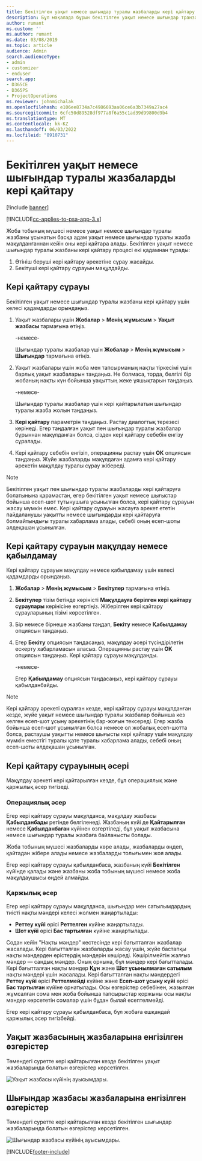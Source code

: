 ```yaml
---
title: Бекітілген уақыт немесе шығындар туралы жазбаларды кері қайтару
description: Бұл мақалада бұрын бекітілген уақыт немесе шығындар транзакциясын кері қайтару жолы туралы ақпарат берілген.
author: rumant
ms.custom: ''
ms.author: rumant
ms.date: 03/08/2019
ms.topic: article
audience: Admin
search.audienceType:
- admin
- customizer
- enduser
search.app:
- D365CE
- D365PS
- ProjectOperations
ms.reviewer: johnmichalak
ms.openlocfilehash: e106ee8734a7c4986693aa06ce6a3b7349a27ac4
ms.sourcegitcommit: 6cfc50d89528df977a8f6a55c1ad39d99800d9b4
ms.translationtype: MT
ms.contentlocale: kk-KZ
ms.lasthandoff: 06/03/2022
ms.locfileid: "8910731"
---
```

# <a name="recall-approved-time-or-expense-entries"></a>Бекітілген уақыт немесе шығындар туралы жазбаларды кері қайтару

[!include [banner](../includes/psa-now-project-operations.md)]

[!INCLUDE[cc-applies-to-psa-app-3.x](../includes/cc-applies-to-psa-app-3x.md)]

Жоба тобының мүшесі немесе уақыт немесе шығындар туралы жазбаны ұсынатын басқа адам уақыт немесе шығындар туралы жазба мақұлданғаннан кейін оны кері қайтара алады. Бекітілген уақыт немесе шығындар туралы жазбаны кері қайтару процесі екі қадамнан тұрады:

1. Өтініш беруші кері қайтару әрекетіне сұрау жасайды.
2. Бекітуші кері қайтару сұрауын мақұлдайды.

## <a name="request-a-recall"></a>Кері қайтару сұрауы

Бекітілген уақыт немесе шығындар туралы жазбаны кері қайтару үшін келесі қадамдарды орындаңыз.

1. Уақыт жазбалары үшін **Жобалар** \> **Менің жұмысым** \> **Уақыт жазбасы** тармағына өтіңіз.

    -немесе-

    Шығындар туралы жазбалар үшін **Жобалар** \> **Менің жұмысым** \> **Шығындар** тармағына өтіңіз.

2. Уақыт жазбалары үшін жоба мен тапсырманың нақты тіркесімі үшін барлық уақыт жазбаларын таңдаңыз. Не болмаса, торда, белгілі бір жобаның нақты күн бойынша уақыттың жеке ұяшықтарын таңдаңыз.

    -немесе-

    Шығындар туралы жазбалар үшін кері қайтарылатын шығындар туралы жазба жолын таңдаңыз.

3. **Кері қайтару** параметрін таңдаңыз. Растау диалогтық терезесі көрінеді. Егер таңдалған уақыт пен шығындар туралы жазбалар бұрыннан мақұлданған болса, сізден кері қайтару себебін енгізу сұралады.
4. Кері қайтару себебін енгізіп, операцияны растау үшін **OK** опциясын таңдаңыз. Жүйе жазбаларды мақұлдаған адамға кері қайтару әрекетін мақұлдау туралы сұрау жібереді.

> [!NOTE]
> Бекітілген уақыт пен шығындар туралы жазбаларды кері қайтаруға болатынына қарамастан, егер бекітілген уақыт немесе шығыстар бойынша есеп-шот тұтынушыға ұсынылған болса, кері қайтару сұрауын жасау мүмкін емес. Кері қайтару сұрауын жасауға әрекет ететін пайдаланушы уақытты немесе шығындарды кері қайтаруға болмайтындығы туралы хабарлама алады, себебі оның есеп-шоты әлдеқашан ұсынылған.

## <a name="approve-or-reject-a-recall-request"></a>Кері қайтару сұрауын мақұлдау немесе қабылдамау

Кері қайтару сұрауын мақұлдау немесе қабылдамау үшін келесі қадамдарды орындаңыз.

1. **Жобалар** \> **Менің жұмысым** \> **Бекітулер** тармағына өтіңіз.
2. **Бекітулер** тізім бетінде көріністі **Мақұлдауға берілген кері қайтару сұраулары** көрінісіне өзгертіңіз. Жіберілген кері қайтару сұрауларының тізімі көрсетілген.
3. Бір немесе бірнеше жазбаны таңдап, **Бекіту** немесе **Қабылдамау** опциясын таңдаңыз.
4. Егер **Бекіту** опциясын таңдасаңыз, мақұлдау әсері түсіндірілетін ескерту хабарламасын аласыз. Операцияны растау үшін **OK** опциясын таңдаңыз. Кері қайтару сұрауы мақұлданды.

    -немесе-

    Егер **Қабылдамау** опциясын таңдасаңыз, кері қайтару сұрауы қабылданбайды.

> [!NOTE]
> Кері қайтару әрекеті сұралған кезде, кері қайтару сұрауы мақұлданған кезде, жүйе уақыт немесе шығындар туралы жазбалар бойынша кез келген есеп-шот ұсыну әрекетінің бар-жоғын тексереді. Егер жазба бойынша есеп-шот ұсынылған болса немесе ол жобалық есеп-шотта болса, растаушы уақытты немесе шығысты кері қайтару үшін мақұлдау мүмкін еместігі туралы қате туралы хабарлама алады, себебі оның есеп-шоты әлдеқашан ұсынылған.

## <a name="impact-of-a-recall-request"></a>Кері қайтару сұрауының әсері

Мақұлдау әрекеті кері қайтарылған кезде, бұл операциялық және қаржылық әсер тигізеді.

### <a name="operational-impact"></a>Операциялық әсер

Егер кері қайтару сұрауы мақұлданса, мақұлдау жазбасы **Қабылданбады** ретінде белгіленеді. Жазбаның күйі де **Қайтарылған** немесе **Қабылданбаған** күйінен өзгертіледі, бұл уақыт жазбасына немесе шығындар туралы жазбаға байланысты болады.

Жоба тобының мүшесі жазбаларды көре алады, жазбаларды өңдеп, қайтадан жібере алады немесе жазбаларды толығымен жоя алады.

Егер кері қайтару сұрауы қабылданбаса, жазбаның күйі **Бекітілген** күйінде қалады және жазбаны жоба тобының мүшесі немесе жоба мақұлдаушысы өңдей алмайды.

### <a name="financial-impact"></a>Қаржылық әсер

Егер кері қайтару сұрауы мақұлданса, шығындар мен сатылымдардың тиісті нақты мәндері келесі жолмен жаңартылады:

- **Реттеу күйі** өрісі **Реттелген** күйіне жаңартылады.
- **Шот күйі** өрісі **Бас тартылған** күйіне жаңартылады.

Содан кейін "Нақты мәндер" кестесінде кері бағытталған жазбалар жасалады. Кері бағытталған жазбаларды жасау үшін, жүйе бастапқы нақты мәндерден өрістердің мәндерін көшіреді. Көшірілмейтін жалғыз мәндер — сандық мәндер. Оның орнына, бұл мәндер кері бағытталады. Кері бағытталған нақты мәндер **Құн** және **Шот ұсынылмаған сатылым** нақты мәндері үшін жасалады. Кері бағытталған нақты мәндердегі **Реттеу күйі** өрісі **Реттелмейді** күйіне және **Есеп-шот ұсыну күйі** өрісі **Бас тартылған** күйіне орнатылады. Осы өзгерістер себебінен, жазылған жұмсалған сома мен жоба бойынша тапсырыстар қоржыны осы нақты мәндер көрсететін сомалар үшін бұдан былай есептелмейді.

Егер кері қайтару сұрауы қабылданбаса, бұл жобаға ешқандай қаржылық әсер тигізбейді.

## <a name="changes-to-time-entry-records"></a>Уақыт жазбасының жазбаларына енгізілген өзгерістер

Төмендегі суретте кері қайтарылған кезде бекітілген уақыт жазбаларында болатын өзгерістер көрсетілген.

![Уақыт жазбасы күйінің ауысымдары.](media/TimeEntryStateTransitions.png)

## <a name="changes-to-expense-entry-records"></a>Шығындар жазбасы жазбаларына енгізілген өзгерістер

Төмендегі суретте кері қайтарылған кезде бекітілген шығындар жазбаларында болатын өзгерістер көрсетілген.

![Шығындар жазбасы күйінің ауысымдары.](media/ExpenseEntryStateTransitions.png)


[!INCLUDE[footer-include](../includes/footer-banner.md)]
